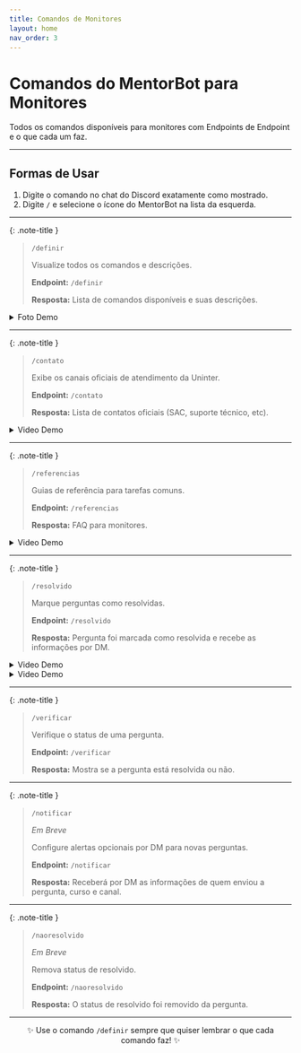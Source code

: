 ```yaml
---
title: Comandos de Monitores
layout: home
nav_order: 3
---
```


# Comandos do MentorBot para Monitores

Todos os comandos disponíveis para monitores com Endpoints de Endpoint e o que cada um faz.

---

## Formas de Usar

1. Digite o comando no chat do Discord exatamente como mostrado.
2. Digite `/` e selecione o ícone do MentorBot na lista da esquerda.

---

{: .note-title }
> `/definir`
>
> Visualize todos os comandos e descrições.
>
> **Endpoint:**
> `/definir`
>
> **Resposta:**
> Lista de comandos disponíveis e suas descrições.

<details>
  <summary>Foto Demo</summary>

  ![Demonstração do Comando Definir](demos/cmd_define.png)
</details>

---

{: .note-title }
> `/contato`
>
> Exibe os canais oficiais de atendimento da Uninter.
>
> **Endpoint:**
> `/contato`
>
> **Resposta:**
> Lista de contatos oficiais (SAC, suporte técnico, etc).

<details>
  <summary>Video Demo</summary>

  https://github.com/user-attachments/assets/70d8efed-b3ec-47ca-9440-12eb54e056eb
</details>

---

{: .note-title }
> `/referencias`
>
> Guias de referência para tarefas comuns.
>
> **Endpoint:**
> `/referencias`
>
> **Resposta:**
> FAQ para monitores.

<details>
  <summary>Video Demo</summary>

  https://github.com/user-attachments/assets/7ba8b9b0-cf56-4fab-b432-ef837c32e84b
</details>

---

{: .note-title }
> `/resolvido`
>
> Marque perguntas como resolvidas.
>
> **Endpoint:**
> `/resolvido`
>
> **Resposta:**
> Pergunta foi marcada como resolvida e recebe as informações por DM.

<details>
  <summary>Video Demo</summary>

  https://github.com/user-attachments/assets/47dde7e6-a77f-40d0-8000-ecd5fca8748e
</details>

<details>
  <summary>Video Demo</summary>

  https://github.com/user-attachments/assets/0614055b-5e12-49de-aa7a-32d96d48f476
</details>

---

{: .note-title }
> `/verificar`
>
> Verifique o status de uma pergunta.
>
> **Endpoint:**
> `/verificar`
>
> **Resposta:**
> Mostra se a pergunta está resolvida ou não.

---

{: .note-title }
> `/notificar`
>
> _Em Breve_
>
> Configure alertas opcionais por DM para novas perguntas.
>
> **Endpoint:**
> `/notificar`
>
> **Resposta:**
> Receberá por DM as informações de quem enviou a pergunta, curso e canal.

---

{: .note-title }
> `/naoresolvido`
>
> _Em Breve_
>
> Remova status de resolvido.
>
> **Endpoint:**
> `/naoresolvido`
>
> **Resposta:**
> O status de resolvido foi removido da pergunta.

---

<div align="center">

✨ Use o comando `/definir` sempre que quiser lembrar o que cada comando faz! ✨

</div>
